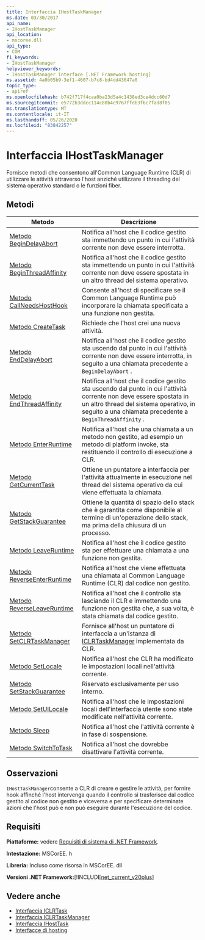 ```yaml
---
title: Interfaccia IHostTaskManager
ms.date: 03/30/2017
api_name:
- IHostTaskManager
api_location:
- mscoree.dll
api_type:
- COM
f1_keywords:
- IHostTaskManager
helpviewer_keywords:
- IHostTaskManager interface [.NET Framework hosting]
ms.assetid: 4a0b05b9-3ef1-4607-b7c8-bd4dd43647a0
topic_type:
- apiref
ms.openlocfilehash: b742f717f4caa0ba23d5a4c1438ed3ce4dcc60d7
ms.sourcegitcommit: e5772b3ddcc114c80b4c9767ffdb3f6c7fad8f05
ms.translationtype: MT
ms.contentlocale: it-IT
ms.lasthandoff: 05/26/2020
ms.locfileid: "83842257"
---
```

# <a name="ihosttaskmanager-interface"></a>Interfaccia IHostTaskManager
Fornisce metodi che consentono all'Common Language Runtime (CLR) di utilizzare le attività attraverso l'host anziché utilizzare il threading del sistema operativo standard o le funzioni fiber.  
  
## <a name="methods"></a>Metodi  
  
|Metodo|Descrizione|  
|------------|-----------------|  
|[Metodo BeginDelayAbort](ihosttaskmanager-begindelayabort-method.md)|Notifica all'host che il codice gestito sta immettendo un punto in cui l'attività corrente non deve essere interrotta.|  
|[Metodo BeginThreadAffinity](ihosttaskmanager-beginthreadaffinity-method.md)|Notifica all'host che il codice gestito sta immettendo un punto in cui l'attività corrente non deve essere spostata in un altro thread del sistema operativo.|  
|[Metodo CallNeedsHostHook](ihosttaskmanager-callneedshosthook-method.md)|Consente all'host di specificare se il Common Language Runtime può incorporare la chiamata specificata a una funzione non gestita.|  
|[Metodo CreateTask](ihosttaskmanager-createtask-method.md)|Richiede che l'host crei una nuova attività.|  
|[Metodo EndDelayAbort](ihosttaskmanager-enddelayabort-method.md)|Notifica all'host che il codice gestito sta uscendo dal punto in cui l'attività corrente non deve essere interrotta, in seguito a una chiamata precedente a `BeginDelayAbort` .|  
|[Metodo EndThreadAffinity](ihosttaskmanager-endthreadaffinity-method.md)|Notifica all'host che il codice gestito sta uscendo dal punto in cui l'attività corrente non deve essere spostata in un altro thread del sistema operativo, in seguito a una chiamata precedente a `BeginThreadAffinity` .|  
|[Metodo EnterRuntime](ihosttaskmanager-enterruntime-method.md)|Notifica all'host che una chiamata a un metodo non gestito, ad esempio un metodo di platform invoke, sta restituendo il controllo di esecuzione a CLR.|  
|[Metodo GetCurrentTask](ihosttaskmanager-getcurrenttask-method.md)|Ottiene un puntatore a interfaccia per l'attività attualmente in esecuzione nel thread del sistema operativo da cui viene effettuata la chiamata.|  
|[Metodo GetStackGuarantee](ihosttaskmanager-getstackguarantee-method.md)|Ottiene la quantità di spazio dello stack che è garantita come disponibile al termine di un'operazione dello stack, ma prima della chiusura di un processo.|  
|[Metodo LeaveRuntime](ihosttaskmanager-leaveruntime-method.md)|Notifica all'host che il codice gestito sta per effettuare una chiamata a una funzione non gestita.|  
|[Metodo ReverseEnterRuntime](ihosttaskmanager-reverseenterruntime-method.md)|Notifica all'host che viene effettuata una chiamata al Common Language Runtime (CLR) dal codice non gestito.|  
|[Metodo ReverseLeaveRuntime](ihosttaskmanager-reverseleaveruntime-method.md)|Notifica all'host che il controllo sta lasciando il CLR e immettendo una funzione non gestita che, a sua volta, è stata chiamata dal codice gestito.|  
|[Metodo SetCLRTaskManager](../../../../docs/framework/unmanaged-api/hosting/ihosttaskmanager-setclrtaskmanager-method.md)|Fornisce all'host un puntatore di interfaccia a un'istanza di [ICLRTaskManager](iclrtaskmanager-interface.md) implementata da CLR.|  
|[Metodo SetLocale](ihosttaskmanager-setlocale-method.md)|Notifica all'host che CLR ha modificato le impostazioni locali nell'attività corrente.|  
|[Metodo SetStackGuarantee](ihosttaskmanager-setstackguarantee-method.md)|Riservato esclusivamente per uso interno.|  
|[Metodo SetUILocale](ihosttaskmanager-setuilocale-method.md)|Notifica all'host che le impostazioni locali dell'interfaccia utente sono state modificate nell'attività corrente.|  
|[Metodo Sleep](ihosttaskmanager-sleep-method.md)|Notifica all'host che l'attività corrente è in fase di sospensione.|  
|[Metodo SwitchToTask](ihosttaskmanager-switchtotask-method.md)|Notifica all'host che dovrebbe disattivare l'attività corrente.|  
  
## <a name="remarks"></a>Osservazioni  
 `IHostTaskManager`consente a CLR di creare e gestire le attività, per fornire hook affinché l'host intervenga quando il controllo si trasferisce dal codice gestito al codice non gestito e viceversa e per specificare determinate azioni che l'host può e non può eseguire durante l'esecuzione del codice.  
  
## <a name="requirements"></a>Requisiti  
 **Piattaforme:** vedere [Requisiti di sistema di .NET Framework](../../get-started/system-requirements.md).  
  
 **Intestazione:** MSCorEE. h  
  
 **Libreria:** Incluso come risorsa in MSCorEE. dll  
  
 **Versioni .NET Framework:**[!INCLUDE[net_current_v20plus](../../../../includes/net-current-v20plus-md.md)]  
  
## <a name="see-also"></a>Vedere anche

- [Interfaccia ICLRTask](iclrtask-interface.md)
- [Interfaccia ICLRTaskManager](iclrtaskmanager-interface.md)
- [Interfaccia IHostTask](ihosttask-interface.md)
- [Interfacce di hosting](hosting-interfaces.md)
